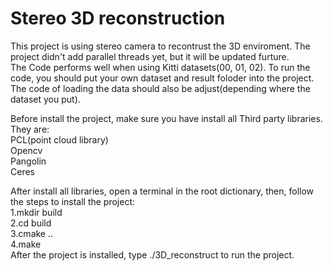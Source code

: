 # Stereo 3D reconstruction
This project is using stereo camera to recontrust the 3D enviroment. The project didn't add parallel threads yet, but it will be updated furture.   
The Code performs well when using Kitti datasets(00, 01, 02). To run the code, you should put your own dataset and result foloder into the project. The code of loading the data should also be adjust(depending where the dataset you put).
  
Before install the project, make sure you have install all Third party libraries. They are:  
PCL(point cloud library)  
Opencv  
Pangolin  
Ceres  
  
After install all libraries, open a terminal in the root dictionary, then, follow the steps to install the project:  
1.mkdir build  
2.cd build  
3.cmake ..  
4.make  
After the project is installed, type ./3D_reconstruct to run the project. 
